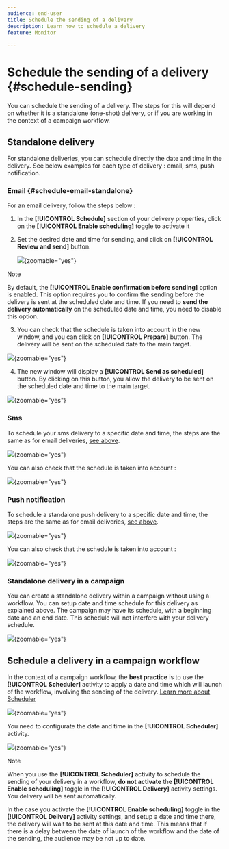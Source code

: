 ```yaml
---
audience: end-user
title: Schedule the sending of a delivery
description: Learn how to schedule a delivery
feature: Monitor

---
```

# Schedule the sending of a delivery {#schedule-sending}

You can schedule the sending of a delivery. The steps for this will depend on whether it is a standalone (one-shot) delivery, or if you are working in the context of a campaign workflow.

## Standalone delivery

For standalone deliveries, you can schedule directly the date and time in the delivery.
See below examples for each type of delivery : email, sms, push notification.

### Email {#schedule-email-standalone}

For an email delivery, follow the steps below :

1. In the **[!UICONTROL Schedule]** section of your delivery properties, click on the **[!UICONTROL Enable scheduling]** toggle to activate it

2. Set the desired date and time for sending, and click on **[!UICONTROL Review and send]** button.

    ![](assets/schedule-email-standalone.png){zoomable="yes"}

>[!NOTE]
By default, the **[!UICONTROL Enable confirmation before sending]** option is enabled. This option requires you to confirm the sending before the delivery is sent at the scheduled date and time. If you need to **send the delivery automatically** on the scheduled date and time, you need to disable this option.

3. You can check that the schedule is taken into account in the new window, and you can click on **[!UICONTROL Prepare]** button. The delivery will be sent on the scheduled date to the main target.

![](assets/schedule-email-standalone-prepare.png){zoomable="yes"}

4. The new window will display a **[!UICONTROL Send as scheduled]** button. By clicking on this button, you allow the delivery to be sent on the scheduled date and time to the main target.

![](assets/schedule-email-standalone-send.png){zoomable="yes"}


### Sms

To schedule your sms delivery to a specific date and time, the steps are the same as for email deliveries, [see above](#schedule-email-standalone).

![](assets/schedule-sms-standalone.png){zoomable="yes"}

You can also check that the schedule is taken into account :

![](assets/schedule-sms-standalone-prepare.png){zoomable="yes"}

### Push notification

To schedule a standalone push delivery to a specific date and time, the steps are the same as for email deliveries, [see above](#schedule-email-standalone).

![](assets/schedule-push-standalone.png){zoomable="yes"}

You can also check that the schedule is taken into account : 

![](assets/schedule-push-standalone-prepare.png){zoomable="yes"}

### Standalone delivery in a campaign

You can create a standalone delivery within a campaign without using a workflow. You can setup date and time schedule for this delivery as explained above.
The campaign may have its schedule, with a beginning date and an end date. This schedule will not interfere with your delivery schedule. 

![](assets/schedule-delivery-standalone.png){zoomable="yes"}

## Schedule a delivery in a campaign workflow

In the context of a campaign workflow, the **best practice** is to use the **[!UICONTROL Scheduler]** activity to apply a date and time which will launch of the workflow, involving the sending of the delivery. [Learn more about Scheduler](../workflows/activities/scheduler.md)

![](assets/schedule-workflow.png){zoomable="yes"}


You need to configurate the date and time in the **[!UICONTROL Scheduler]** activity.

![](assets/schedule-workflow-scheduler.png){zoomable="yes"}


>[!NOTE] 
When you use the **[!UICONTROL Scheduler]** activity to schedule the sending of your delivery in a workflow, **do not activate** the **[!UICONTROL Enable scheduling]** toggle in the **[!UICONTROL Delivery]** activity settings. You delivery will be sent automatically.

In the case you activate the **[!UICONTROL Enable scheduling]** toggle in the **[!UICONTROL Delivery]** activity settings, and setup a date and time there, the delivery will wait to be sent at this date and time. This means that if there is a delay between the date of launch of the workflow and the date of the sending, the audience may be not up to date. 

